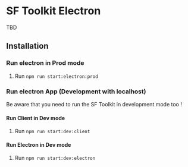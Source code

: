 # SF Toolkit Electron

TBD

## Installation

### Run electron in Prod mode
1. Run `npm run start:electron:prod`

### Run electron App (Development with localhost)
Be aware that you need to run the SF Toolkit in development mode too !
#### Run Client in Dev mode
1. Run `npm run start:dev:client`
#### Run Electron in Dev mode
1. Run `npm run start:dev:electron`